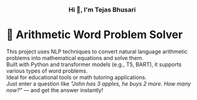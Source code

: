 <h3 align="center">Hi 👋, I'm Tejas Bhusari</h3>


# 🧮 Arithmetic Word Problem Solver

This project uses NLP techniques to convert natural language arithmetic problems into mathematical equations and solve them.  
Built with Python and transformer models (e.g., T5, BART), it supports various types of word problems.  
Ideal for educational tools or math tutoring applications.  
Just enter a question like *"John has 3 apples, he buys 2 more. How many now?"* — and get the answer instantly!
